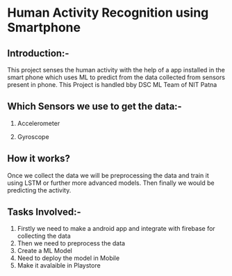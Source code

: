 # Human Activity Recognition using Smartphone

## Introduction:-

This project senses the human activity with the help of a app installed in the smart phone which uses ML to predict from the data collected from sensors present in phone. This Project is handled bby DSC ML Team of NIT Patna

## Which Sensors we use to get the data:-

1. Accelerometer

2. Gyroscope

## How it works?

Once we collect the data we will be preprocessing the data and train it using LSTM or further more advanced models. Then finally we would be predicting the activity.

## Tasks Involved:-

1. Firstly we need to make a android app and integrate with firebase for collecting the data
2. Then we need to preprocess the data
3. Create a ML Model
4. Need to deploy the model in Mobile
5. Make it avalaible in Playstore

